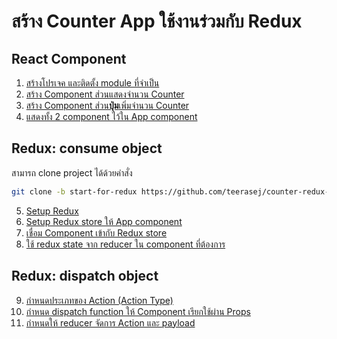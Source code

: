 # สร้าง Counter App ใช้งานร่วมกับ Redux

## React Component

1. [สร้างโปรเจค และติดตั้ง module ที่จำเป็น](1-setup.md)
2. [สร้าง Component ส่วนแสดงจำนวน Counter](2-display-component.md)
3. [สร้าง Component ส่วน**ปุ่ม**เพิ่มจำนวน Counter](3-counter-button-component.md)
4. [แสดงทั้ง 2 component ไว้ใน App component](4-show-in-app.md)

## Redux: consume object

สามารถ clone project ได้ด้วยคำสั่ง

```bash
git clone -b start-for-redux https://github.com/teerasej/counter-redux-native-app
```

5. [Setup Redux](5-setup-redux-system.md)
6. [Setup Redux store ให้ App component](6-setup-redux-store.md)
7. [เชื่อม Component เข้ากับ Redux store](7-connect-component-to-redux.md)
8. [ใช้ redux state จาก reducer ใน component ที่ต้องการ](8-use-redux-state.md)

## Redux: dispatch object

9. [กำหนดประเภทของ Action (Action Type)](9-create-action-type.md)
10.  [กำหนด dispatch function ให้ Component เรียกใช้ผ่าน Props](10-declare-dispatch.md)
11.  [กำหนดให้ reducer จัดการ Action และ payload ](11-update-redux-state-in-reducer.md)





